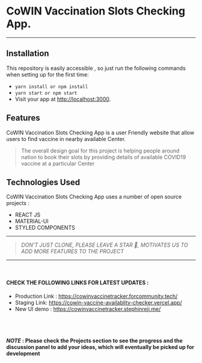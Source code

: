 # CoWIN Vaccination Slots Checking App.

---

## Installation

This repository is easily accessible , so just run the following commands when
setting up for the first time:

- `yarn install or npm install `
- `yarn start or npm start `
- Visit your app at [http://localhost:3000](http://localhost:3000).

## Features

CoWIN Vaccination Slots Checking App is a user Friendly website that allow users
to find vaccine in nearby available Center.

> The overall design goal for this project is helping people around nation to
> book their slots by providing details of available COVID19 vaccine at a
> particular Center

## Technologies Used

CoWIN Vaccination Slots Checking App uses a number of open source projects :

- REACT JS <br />
- MATERIAL-UI <br />
- STYLED COMPONENTS <br />

---

> _DON'T JUST CLONE, PLEASE LEAVE A STAR 🌟, MOTIVATES US TO ADD MORE FEATURES
> TO THE PROJECT_

---

<br />

#### CHECK THE FOLLOWING LINKS FOR LATEST UPDATES :

- Production Link : https://cowinvaccinetracker.forcommunity.tech/
- Staging Link: https://cowin-vaccine-availablity-checker.vercel.app/
- New UI demo : https://cowinvaccinetracker.stephinreji.me/

<br />
<br />

#### _NOTE_ : Please check the Projects section to see the progress and the discussion panel to add your ideas, which will eventually be picked up for development
